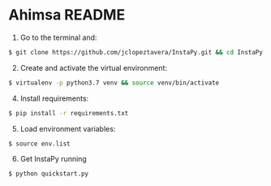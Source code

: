 # Ahimsa README

1. Go to the terminal and:

```bash
$ git clone https://github.com/jclopeztavera/InstaPy.git && cd InstaPy
```
2. Create and activate the virtual environment:  

``` bash
$ virtualenv -p python3.7 venv && source venv/bin/activate
```

4. Install requirements:  
```bash
$ pip install -r requirements.txt
```

5. Load environment variables:    
```bash
$ source env.list
```

6. Get InstaPy running
```bash
$ python quickstart.py
```
